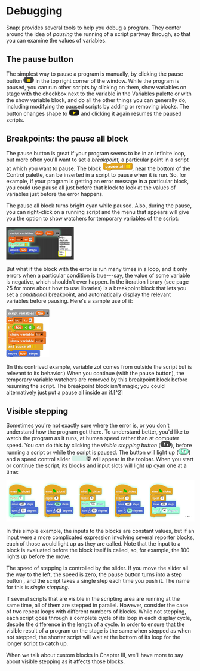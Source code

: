 # Debugging

Snap<em>!</em> provides several tools to help you debug a program. They center
around the idea of *pausing* the running of a script partway through, so
that you can examine the values of variables.

## The pause button

The simplest way to pause a program is manually, by clicking the pause button <img src="/content/assets/images/image116.png" style="width:28px; height:16px"> in the top right corner of the window. While the program is paused, you can run other scripts by clicking on them, show variables on stage with the checkbox next to the variable in the Variables palette or with the show variable block, and do all the other things you can generally do, including modifying the paused scripts by adding or removing blocks. The button changes shape to <img src="/content/assets/images/image115.png" style="width:28px; height:16px"> and clicking it again resumes the paused scripts.

## Breakpoints: the pause all block


The pause button is great if your program seems to be in an infinite loop, but more often you'll want to set a *breakpoint,* a particular point in a script at which you want to pause. The block <img src="/content/assets/images/image117.png" style="width:79px; height:21px">, near the bottom of the Control palette, can be inserted in a script to pause when it is run. So, for example, if your program is getting an error message in a particular block, you could use pause all just before that block to look at the values of variables just before the error happens.

The pause all block turns bright cyan while paused. Also, during the pause, you can right-click on a running script and the menu that appears will give you the option to show watchers for temporary variables of the script:

<img src="/content/assets/images/image118.png" style="width:181px; height:87px">

But what if the block with the error is run many times in a loop, and it only errors when a particular condition is true---say, the value of some variable is negative, which shouldn't ever happen. In the iteration library (see page 25 for more about how to use libraries) is a breakpoint block that lets you set a *conditional* breakpoint, and automatically display the relevant variables before pausing. Here's a sample use of it:

<img src="/content/assets/images/image119.png" style="width:115px; height:128px">

(In this contrived example, variable zot
comes from outside the script but is relevant to its behavior.) When you
continue (with the pause button), the temporary variable watchers are
removed by this breakpoint block before resuming the script. The
breakpoint block isn't magic; you could alternatively just put a pause
all inside an if.[^2]

## Visible stepping


Sometimes you're not exactly sure where the error is, or you don't understand how the program got there. To understand better, you'd like to watch the program as it runs, at human speed rather than at computer speed. You can do this by clicking the *visible stepping button* (<img src="/content/assets/images/image121.png" style="width:28px; height:16px">), before running a script or while the script is paused. The button will light up (<img src="/content/assets/images/image123.png" style="width:28px; height:16px">) and a speed control slider <img src="/content/assets/images/image122.png" style="width:52px; height:15px"> will appear in the toolbar. When you start or continue the script, its blocks and input slots will light up cyan one at a time:

<img src="/content/assets/images/image124.png" style="width:720px; height:110px">

In this simple example, the inputs to the blocks are constant values, but if an input were a more complicated expression involving several reporter blocks, each of those would light up as they are called. Note that the input to a block is evaluated before the block itself is called, so, for example, the 100 lights up before the move.

<!--<img src="/content/assets/images/image134.png" style="width:28px; height:16px">-->

The speed of stepping is controlled by the slider. If you move the slider all the way to the left, the speed is zero, the pause button turns into a step button , and the script takes a single step each time you push it. The name for this is *single stepping.*

If several scripts that are visible in the scripting area are running at
the same time, all of them are stepped in parallel. However, consider
the case of two repeat loops with different numbers of blocks. While not
stepping, each script goes through a complete cycle of its loop in each
display cycle, despite the difference in the length of a cycle. In order
to ensure that the visible result of a program on the stage is the same
when stepped as when not stepped, the shorter script will wait at the
bottom of its loop for the longer script to catch up.

When we talk about custom blocks in Chapter III, we'll have more to say
about visible stepping as it affects those blocks.


